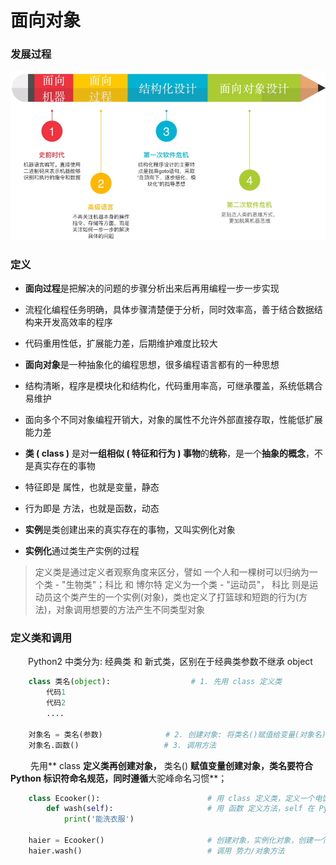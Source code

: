 # 面向对象
### 发展过程
![](/assets/Lark20200903-155909.png)



### 定义
*  **面向过程**是把解决的问题的步骤分析出来后再用编程一步一步实现
  *  流程化编程任务明确，具体步骤清楚便于分析，同时效率高，善于结合数据结构来开发高效率的程序
  *  代码重用性低，扩展能力差，后期维护难度比较大
  
  

*  **面向对象**是一种抽象化的编程思想，很多编程语言都有的一种思想
  *  结构清晰，程序是模块化和结构化，代码重用率高，可继承覆盖，系统低耦合易维护
  *  面向多个不同对象编程开销大，对象的属性不允许外部直接存取，性能低扩展能力差
  

*  **类 ( class )** 是对**一组相似 ( 特征和行为 ) 事物**的**统称**，是一个**抽象的概念**，不是真实存在的事物
  *  特征即是 属性，也就是变量，静态
  *  行为即是 方法，也就是函数，动态
  
  
* **实例**是类创建出来的真实存在的事物，又叫实例化对象

* **实例化**通过类生产实例的过程



> 定义类是通过定义者观察角度来区分，譬如 一个人和一棵树可以归纳为一个类 - "生物类"；科比 和 博尔特 定义为一个类 - "运动员"， 科比 则是运动员这个类产生的一个实例(对象)，类也定义了打篮球和短跑的行为(方法)，对象调用想要的方法产生不同类型对象

  
### 定义类和调用
&emsp;&emsp;Python2 中类分为: 经典类 和 新式类，区别在于经典类参数不继承 object

```python
    class 类名(object):                  # 1. 先用 class 定义类
        代码1
        代码2
        ....
        
    对象名 = 类名(参数)              # 2. 创建对象: 将类名()赋值给变量(对象名)进行实例化
    对象名.函数()                   # 3. 调用方法

```
&emsp;&emsp; 先用** class **定义类再创建对象，** 类名() **赋值变量创建对象，类名要符合 Python 标识符命名规范，同时遵循**大驼峰命名习惯**；


```python
    class Ecooker():                        # 用 class 定义类，定义一个电饭锅这个类
        def wash(self):                     # 用 函数 定义方法，self 在 Python中解释器会自动补充
            print('能洗衣服')

    haier = Ecooker()                       # 创建对象，实例化对象，创建一个海尔电饭锅
    haier.wash()                            # 调用 势力/对象方法

```





